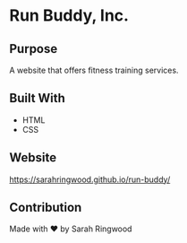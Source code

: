 # Run Buddy, Inc.

## Purpose
A website that offers fitness training services.

## Built With
* HTML
* CSS

## Website
https://sarahringwood.github.io/run-buddy/

## Contribution
Made with ❤️ by Sarah Ringwood
